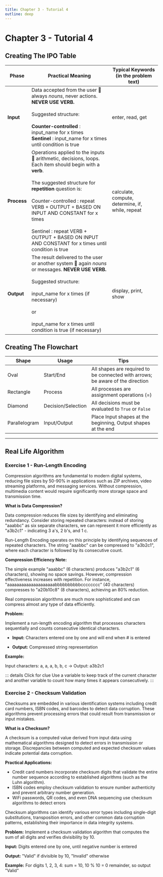 ```yaml
---
title: Chapter 3 - Tutorial 4
outline: deep
---
```


# Chapter 3 - Tutorial 4

## Creating The IPO Table <Badge type="warning" text="Recall" />

| Phase      | Practical Meaning | Typical Keywords (in the problem text) |
|------------|------------------|-----------------------------------------|
| **Input**  | Data accepted from the user  always *nouns*, never actions. **NEVER USE VERB.** <br><br>Suggested structure: <br><br> **Counter-controlled** : input_name for x times <br> **Sentinel** : input_name for x times until condition is true| enter, read, get |
| **Process**| Operations applied to the inputs  arithmetic, decisions, loops. Each item should begin with a **verb**.<br><br> The suggested structure for **repetition** question is: <br><br> Counter-controlled : repeat VERB + OUTPUT + BASED ON INPUT AND CONSTANT for x times <br><br> Sentinel : repeat VERB + OUTPUT + BASED ON INPUT AND CONSTANT for x times until condition is true | calculate, compute, determine, if, while, repeat |
| **Output** | The result delivered to the user or another system  again *nouns* or messages. **NEVER USE VERB.** <br><br>Suggested structure: <br><br> input_name for x times (if necessary) <br><br> or <br><br> input_name for x times until condition is true (if necessary) | display, print, show |



## Creating The Flowchart <Badge type="warning" text="Recall" />

| Shape      | Usage                | Tips                                                                       |
|------------|----------------------|----------------------------------------------------------------------------|
| Oval       | Start/End            | All shapes are required to be connected with arrows; be aware of the direction |
| Rectangle  | Process              | All processes are assignment operations (=)                               |
| Diamond    | Decision/Selection   | All decisions must be evaluated to `True` or `False`                     |
| Parallelogram | Input/Output     | Place Input shapes at the beginning, Output shapes at the end            |

---

## Real Life Algorithm

### Exercise 1 - Run-Length Encoding <Badge type="tip" text="Question" />

Compression algorithms are fundamental to modern digital systems, reducing file sizes by 50-90% in applications such as ZIP archives, video streaming platforms, and messaging services. Without compression, multimedia content would require significantly more storage space and transmission time.

**What is Data Compression?**

Data compression reduces file sizes by identifying and eliminating redundancy. Consider storing repeated characters: instead of storing "aaabbc" as six separate characters, we can represent it more efficiently as "a3b2c1" - indicating 3 a's, 2 b's, and 1 c.

Run-Length Encoding operates on this principle by identifying sequences of repeated characters. The string "aaabbc" can be compressed to "a3b2c1", where each character is followed by its consecutive count.

**Compression Efficiency Note:** 

The simple example "aaabbc" (6 characters) produces "a3b2c1" (6 characters), showing no space savings. However, compression effectiveness increases with repetition. For instance, "aaaaaaaaaaaaaaaaaaaabbbbbbbbbbcccccccc" (40 characters) compresses to "a20b10c8" (8 characters), achieving an 80% reduction.

Real compression algorithms are much more sophisticated and can compress almost any type of data efficiently.

**Problem:** 

Implement a run-length encoding algorithm that processes characters sequentially and counts consecutive identical characters.

- **Input:** Characters entered one by one and will end when # is entered
  
- **Output:** Compressed string representation

**Example:** 

Input characters: a, a, a, b, b, c → Output: a3b2c1

::: details Click for clue
Use a variable to keep track of the current character and another variable to count how many times it appears consecutively.
:::

<!---

### Exercise 2 - Caesar Cipher <Badge type="tip" text="Question" />

Secure communication protocols (HTTPS), messaging applications, and e-commerce platforms rely on encryption algorithms significantly more complex than basic ciphers. Modern cryptographic systems are designed to resist computational attacks even with substantial computing resources.

**What is Encryption?**

Encryption converts plaintext into ciphertext through systematic transformation algorithms. The Caesar Cipher exemplifies this concept through alphabetic substitution, where each letter shifts by a fixed number of positions (e.g., "HELLO" becomes "KHOOR" with a shift of 3).

The Caesar Cipher, historically attributed to Julius Caesar for military communications, operates through systematic alphabetic shifting. With a shift value of 3:
- A becomes D (A + 3 = D)
- B becomes E (B + 3 = E)  
- Z becomes C (Z + 3 wraps around to C)

Contemporary encryption algorithms employ mathematical complexity designed to make brute-force attacks computationally intractable without the corresponding decryption key.

**Problem:** Implement a Caesar Cipher encryption algorithm with configurable shift parameters.

**Input:** Shift amount and characters entered one by one
**Process:** Shift each letter by the specified amount, wrapping around the alphabet
**Output:** Encrypted message

**Example:** With shift = 3, input: h, e, l, l, o → Output: khoor

::: details Click for clue
Convert letters to numbers (a=1, b=2, etc.), add the shift value, then convert back to letters. Don't forget to wrap around when you reach the end of the alphabet.
:::

### Exercise 3 - Simple Hash Function <Badge type="tip" text="Question" />

**Hash Function Applications:** Cryptographic hash functions serve as fundamental components in blockchain technologies, search engine indexing systems, and secure password storage mechanisms. These functions enable data integrity verification and efficient information retrieval across large datasets.

**What is Hashing?**
A hash function converts input data of any size into a fixed-size string of characters, creating a unique "digital fingerprint" for that data. This fingerprint is deterministic - the same input always produces the same hash value.

The amazing properties of hash functions:
- The same input ALWAYS produces the same hash
- Even changing one tiny character completely changes the hash
- They are designed to be computationally irreversible
- "hello" might become 53847, but "Hello" (capital H) might become 194736

**What is ASCII?**
ASCII (American Standard Code for Information Interchange) is how computers store letters as numbers. Every character has a secret number code:

| Character | ASCII Value | Character | ASCII Value |
|-----------|-------------|-----------|-------------|
| A         | 65          | a         | 97          |
| B         | 66          | b         | 98          |
| C         | 67          | c         | 99          |
| ...       | ...         | ...       | ...         |
| Z         | 90          | z         | 122         |
| (space)   | 32          | 0         | 48          |
| !         | 33          | 1         | 49          |

The string "Hi" corresponds to ASCII values 72 and 105 in computer memory.

**Problem:** Implement a hash function that converts characters to ASCII values, applies positional weighting, and computes the cumulative sum.

**Input:** Characters entered one by one
**Process:** Convert each character to ASCII, multiply by its position (1st, 2nd, 3rd...), sum all results, take modulo 1000
**Output:** Final hash value

**Example:** For input "ab": (ASCII of 'a' � 1) + (ASCII of 'b' � 2) = (97 � 1) + (98 � 2) = 293

::: details Click for clue
You'll need to know ASCII values - 'a' is 97, 'b' is 98, etc. Keep track of the position of each character as you process them.
:::

-->

### Exercise 2 - Checksum Validation <Badge type="tip" text="Question" />

Checksums are embedded in various identification systems including credit card numbers, ISBN codes, and barcodes to detect data corruption. These algorithms prevent processing errors that could result from transmission or input mistakes.

**What is a Checksum?**

A checksum is a computed value derived from input data using mathematical algorithms designed to detect errors in transmission or storage. Discrepancies between computed and expected checksum values indicate potential data corruption.

**Practical Applications:**
- Credit card numbers incorporate checksum digits that validate the entire number sequence according to established algorithms (such as the Luhn algorithm).
- ISBN codes employ checksum validation to ensure number authenticity and prevent arbitrary number generation.
- WiFi passwords, QR codes, and even DNA sequencing use checksum algorithms to detect errors

Checksum algorithms can identify various error types including single-digit substitutions, transposition errors, and other common data corruption patterns, establishing their importance in data integrity systems.

**Problem:** Implement a checksum validation algorithm that computes the sum of all digits and verifies divisibility by 10.

**Input:** Digits entered one by one, until negative number is entered

**Output:** "Valid" if divisible by 10, "Invalid" otherwise

**Example:** For digits 1, 2, 3, 4: sum = 10, 10 % 10 = 0 remainder, so output "Valid"

